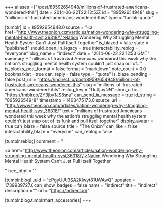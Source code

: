 +++
aliases = ["/post/89592654948/millions-of-frustrated-americans-wondered-this"]
date = 2014-06-22T22:12:53Z
id = "89592654948"
slug = "millions-of-frustrated-americans-wondered-this"
type = "tumblr-quote"

[tumblr]
id = 89592654948.0
source = "<a href=\"http://www.theonion.com/articles/nation-wondering-why-struggling-mental-health-syst,36318/\">Nation Wondering Why Struggling Mental Health System Can’t Just Pull Itself Together</a>"
is_blazed = false
state = "published"
should_open_in_legacy = true
interactability_reblog = "everyone"
blog_name = "indirect"
date = "2014-06-22 22:12:53 GMT"
summary = "millions of frustrated Americans wondered this week why the nation’s struggling mental health system couldn’t just snap out of..."
is_blocks_post_format = false
format = "markdown"
note_count = 0.0
bookmarklet = true
can_reply = false
type = "quote"
is_blaze_pending = false
post_url = "https://indirect.io/post/89592654948/millions-of-frustrated-americans-wondered-this"
slug = "millions-of-frustrated-americans-wondered-this"
reblog_key = "UcGjoyNN"
short_url = "https://tmblr.co/ZY3jby1JS8sna"
can_send_in_message = true
id_string = "89592654948"
timestamp = 1403475173.0
source_url = "http://www.theonion.com/articles/nation-wondering-why-struggling-mental-health-syst,36318/"
text = "millions of frustrated Americans wondered this week why the nation’s struggling mental health system couldn’t just snap out of its funk and pull itself together"
display_avatar = true
can_blaze = false
source_title = "The Onion"
can_like = false
interactability_blaze = "everyone"
can_reblog = false

[tumblr.reblog]
comment = "<p><a href=\"http://www.theonion.com/articles/nation-wondering-why-struggling-mental-health-syst,36318/\">Nation Wondering Why Struggling Mental Health System Can’t Just Pull Itself Together</a></p>"
tree_html = ""

[tumblr.blog]
uuid = "t:PgyUJU3SA2Klwyt81UWAwQ"
updated = 1739939727.0
can_show_badges = false
name = "indirect"
title = "indirect"
description = ""
url = "https://indirect.io/"

[tumblr.blog.tumblrmart_accessories]
+++
